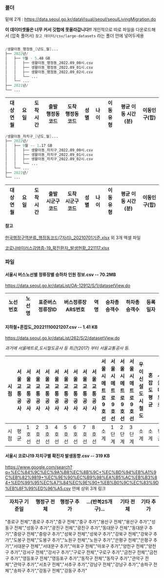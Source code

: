 ### 폴더

밑에 2개 : https://data.seoul.go.kr/dataVisual/seoul/seoulLivingMigration.do


**이 데이터셋들은 너무 커서 깃헙에 못올라갑니다!!** 개인적으로 따로 파일을 다운로드해서 (압축 풀어서) `참고 데이터/csv/large-datasets` 라는 폴더 안에 넣어두세용

```s

/생활이동_행정동_[년도,월]... 
├── 2022년/
│   ├── 9월 - 5.48 GB
│   │   ├── 생활이동_행정동_2022.09_00시.csv
│   │   ├── 생활이동_행정동_2022.09_01시.csv
│   │   ├── 생활이동_행정동_2022.09_02시.csv
│   │   └── ...
│   └── ...
├── 2021년/
└── ...
```
| 대상연월 | 요일 | 도착시간 | 출발 행정동 코드 | 도착 행정동 코드 | 성별 | 나이 | 이동유형 | 평균 이동 시간(분) | 이동인구(합) |
|----------|------|----------|------------------|------------------|------|------|----------|--------------------|--------------|

```s
/생활이동_자치구_[년도,월]... 
├── 2022년/
│   ├── 9월 -- 1.17 GB
│   │   ├── 생활이동_자치구_2022.09_00시.csv
│   │   ├── 생활이동_자치구_2022.09_01시.csv
│   │   ├── 생활이동_자치구_2022.09_02시.csv
│   │   └── ...
│   └── ...
├── 2021년/
└── ...
```
| 대상연월 | 요일 | 도착시간 | 출발 시군구 코드 | 도착 시군구 코드 | 성별 | 나이 | 이동유형 | 평균 이동 시간(분) | 이동인구(합) |
|----------|------|----------|------------------|------------------|------|------|----------|--------------------|--------------|

#### 참고 
[한국행정구역분류_행정동코드(7자리)_20210701기준.xlsx](/datasets/%ED%95%9C%EA%B5%AD%ED%96%89%EC%A0%95%EA%B5%AC%EC%97%AD%EB%B6%84%EB%A5%98_%ED%96%89%EC%A0%95%EB%8F%99%EC%BD%94%EB%93%9C(7%EC%9E%90%EB%A6%AC)_20210701%EA%B8%B0%EC%A4%80.xlsx) 외 3개 엑셀 파일

[코로나바이러스감염증-19_확진환자_발생현황_221117.xlsx](/datasets/%EC%BD%94%EB%A1%9C%EB%82%98%EB%B0%94%EC%9D%B4%EB%9F%AC%EC%8A%A4%EA%B0%90%EC%97%BC%EC%A6%9D-19_%ED%99%95%EC%A7%84%ED%99%98%EC%9E%90_%EB%B0%9C%EC%83%9D%ED%98%84%ED%99%A9_221117.xlsx)

### 파일

#### 서울시 버스노선별 정류장별 승하차 인원 정보.csv -- 70.2MB

https://data.seoul.go.kr/dataList/OA-12912/S/1/datasetView.do

| 노선번호 | 노선명 | 표준버스정류장ID | 버스정류장ARS번호 | 역명 | 승차총승객수 | 하차총승객수 | 등록일자 |
|----------|--------|------------------|-------------------|------|--------------|--------------|----------|


#### 지하철+혼잡도_20221110021207.csv -- 1.41 KB

https://data.seoul.go.kr/dataList/262/S/2/datasetView.do

_과거에 서울메트로,도시철도공사 등 최근(2017) 부터 서울교통공사 등._

| 시점 | 서울교통공사 | 서울교통공사 | 서울교통공사 | 서울교통공사 | 서울교통공사 | 서울교통공사 | 서울교통공사 | 서울교통공사 | 서울교통공사 | 서울시메트로9호선 | 서울시메트로9호선 | 서울시메트로9호선 | 서울시메트로9호선 | 우이신설도시철도 | 혼잡도평균 | 서울메트로 | 서울메트로 | 서울메트로 | 서울메트로 | 서울메트로 | 도시철도공사 | 도시철도공사 | 도시철도공사 | 도시철도공사 | 도시철도공사 |
|------|--------------|--------------|--------------|--------------|--------------|--------------|--------------|--------------|--------------|-------------------|-------------------|-------------------|-------------------|------------------|------------|------------|------------|------------|------------|------------|--------------|--------------|--------------|--------------|--------------|
| 시점 | 평균         | 1호선        | 2호선        | 3호선        | 4호선        | 5호선        | 6호선        | 7호선        | 8호선        | 소계              | 1단계             | 2단계             | 3단계             | 소계             | 소계       | 평균       | 1호선      | 2호선      | 3호선      | 4호선      | 평균         | 5호선        | 6호선        | 7호선        | 8호선        |

#### 서울시 코로나19 자치구별 확진자 발생동향.csv -- 319 KB 

https://www.google.com/search?q=%EC%84%9C%EC%9A%B8%EC%8B%9C+%EC%BD%94%EB%A1%9C%EB%82%9819+%EC%9E%90%EC%B9%98%EA%B5%AC%EB%B3%84+%ED%99%95%EC%A7%84%EC%9E%90+%EB%B0%9C%EC%83%9D%EB%8F%99%ED%96%A5.csv 안에 상위 3개 링크

| 자치구 기준일 | 행정구 전체 | 행정구 추가 | ...(반복25개구)... | 기타 전체 | 기타 추가 |
|-|-|-|-|-|-|

"종로구 전체","종로구 추가","중구 전체","중구 추가","용산구 전체","용산구 추가","성동구 전체","성동구 추가","광진구 전체","광진구 추가","동대문구 전체","동대문구 추가","중랑구 전체","중랑구 추가","성북구 전체","성북구 추가","강북구 전체","강북구 추가","도봉구 전체","도봉구 추가","노원구 전체","노원구 추가","은평구 전체","은평구 추가","서대문구 전체","서대문구 추가","마포구 전체","마포구 추가","양천구 전체","양천구 추가","강서구 전체","강서구 추가","구로구 전체","구로구 추가","금천구 전체","금천구 추가","영등포구 전체","영등포구 추가","동작구 전체","동작구 추가","관악구 전체","관악구 추가","서초구 전체","서추구 추가","강남구 전체","강남구 추가","송파구 전체","송파구 추가","강동구 전체","강동구 추가"
